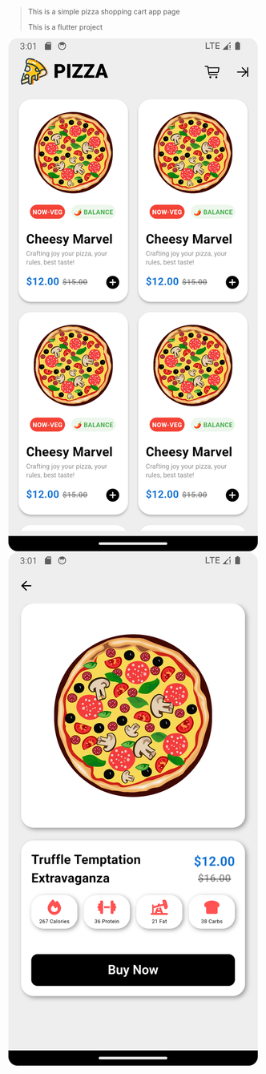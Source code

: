 > This is a simple pizza shopping cart app page
> 
> This is a flutter project



![image](./IMG/home_page.png)
![image](./IMG/page2.png)


